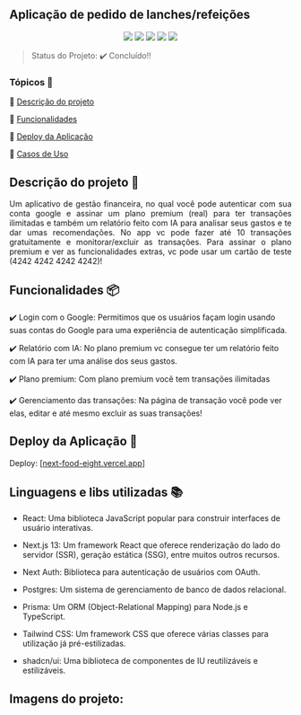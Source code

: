 ## Aplicação de pedido de lanches/refeições

<p align="center">
  <img src="https://img.shields.io/static/v1?label=next&message=framework&color=blue&style=for-the-badge&logo=Next"/>
  <img src="https://img.shields.io/static/v1?label=vercel&message=deploy&color=blue&style=for-the-badge&logo=vercel"/>
  <img src="http://img.shields.io/static/v1?label=Tailwind&message=biblioteca&color=red&style=for-the-badge&logo=tailwind"/>
  <img src="http://img.shields.io/static/v1?label=shadcn&message=biblioteca&color=red&style=for-the-badge&logo=shadcn"/>
  <img src="http://img.shields.io/static/v1?label=Prisma&message=ORM&color=red&style=for-the-badge&logo=Prisma"/>
</p>

> Status do Projeto: :heavy_check_mark: Concluído!!

### Tópicos 🔹

:small_blue_diamond: [Descrição do projeto](#descrição-do-projeto)

:small_blue_diamond: [Funcionalidades](#funcionalidades)

:small_blue_diamond: [Deploy da Aplicação](#deploy-da-aplicação-dash)

:small_blue_diamond: [Casos de Uso](#casos-de-uso-warning)

## Descrição do projeto 📝

<p align="justify">
Um aplicativo de gestão financeira, no qual você pode autenticar com sua conta google e assinar um plano premium (real) para ter transações ilimitadas e também um relatório feito com IA para analisar seus gastos e te dar umas recomendações. No app vc pode fazer até 10 transações gratuitamente e monitorar/excluir as transações. Para assinar o plano premium e ver as funcionalidades extras, vc pode usar um cartão de teste (4242 4242 4242 4242)!
</p>

## Funcionalidades 📦

:heavy_check_mark: Login com o Google: Permitimos que os usuários façam login usando suas contas do Google para uma experiência de autenticação simplificada.

:heavy_check_mark: Relatório com IA: No plano premium vc consegue ter um relatório feito com IA para ter uma análise dos seus gastos.

:heavy_check_mark: Plano premium: Com plano premium você tem transações ilimitadas

:heavy_check_mark: Gerenciamento das transações: Na página de transação você pode ver elas, editar e até mesmo excluir as suas transações!

## Deploy da Aplicação :dash:

Deploy: [[next-food-eight.vercel.app](https://nextfinancy.vercel.app/)]

## Linguagens e libs utilizadas :books:

- React: Uma biblioteca JavaScript popular para construir interfaces de usuário interativas.

- Next.js 13: Um framework React que oferece renderização do lado do servidor (SSR), geração estática (SSG), entre muitos outros recursos.

- Next Auth: Biblioteca para autenticação de usuários com OAuth.

- Postgres: Um sistema de gerenciamento de banco de dados relacional.

- Prisma: Um ORM (Object-Relational Mapping) para Node.js e TypeScript.

- Tailwind CSS: Um framework CSS que oferece várias classes para utilização já pré-estilizadas.
  
- shadcn/ui: Uma biblioteca de componentes de IU reutilizáveis e estilizáveis.

## Imagens do projeto:

